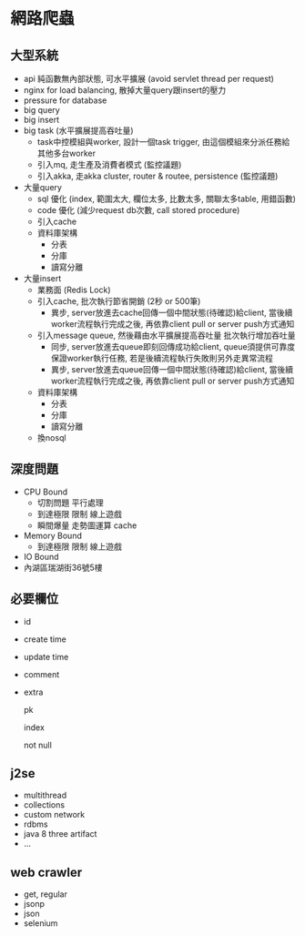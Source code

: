 # 網路爬蟲

## 大型系統

* api 純函數無內部狀態, 可水平擴展 \(avoid servlet thread per request\)
* nginx for load balancing, 散掉大量query跟insert的壓力
* pressure for database
* big query
* big insert
* big task \(水平擴展提高吞吐量\)
  * task中控模組與worker, 設計一個task trigger, 由這個模組來分派任務給其他多台worker
  * 引入mq, 走生產及消費者模式 \(監控議題\)
  * 引入akka, 走akka cluster, router & routee, persistence \(監控議題\)
* 大量query
  * sql 優化 \(index, 範圍太大, 欄位太多, 比數太多, 關聯太多table, 用錯函數\)
  * code 優化 \(減少request db次數, call stored procedure\)
  * 引入cache
  * 資料庫架構
    * 分表
    * 分庫
    * 讀寫分離
* 大量insert
  * 業務面 \(Redis Lock\)
  * 引入cache, 批次執行節省開銷 \(2秒 or 500筆\)
    * 異步, server放進去cache回傳一個中間狀態\(待確認\)給client, 當後續worker流程執行完成之後, 再依靠client pull or server push方式通知
  * 引入message queue, 然後藉由水平擴展提高吞吐量 批次執行增加吞吐量
    * 同步, server放進去queue即刻回傳成功給client, queue須提供可靠度保證worker執行任務, 若是後續流程執行失敗則另外走異常流程
    * 異步, server放進去queue回傳一個中間狀態\(待確認\)給client, 當後續worker流程執行完成之後, 再依靠client pull or server push方式通知    
  * 資料庫架構
    * 分表
    * 分庫
    * 讀寫分離
  * 換nosql

## 深度問題

* CPU Bound
  * 切割問題 平行處理
  * 到達極限 限制 線上遊戲
  * 瞬間爆量 走勢圖運算 cache
* Memory Bound
  * 到達極限 限制 線上遊戲
* IO Bound
* 內湖區瑞湖街36號5樓

## 必要欄位

* id
* create time
* update time
* comment
* extra

  pk

  index

  not null

## j2se

* multithread
* collections
* custom network
* rdbms
* java 8 three artifact
* ...

## web crawler

* get, regular
* jsonp
* json
* selenium

